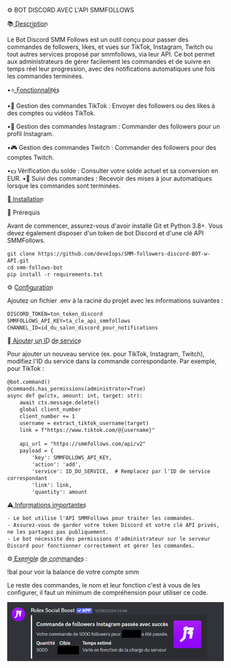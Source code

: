 ⚙️ BOT DISCORD AVEC L'API SMMFOLLOWS

📚 D͟e͟s͟c͟r͟i͟p͟t͟i͟o͟n͟


Le Bot Discord SMM Follows est un outil conçu pour passer des commandes de followers, likes, et vues sur TikTok, Instagram, Twitch ou tout autres services proposé par smmfollows, via leur API. Ce bot permet aux administrateurs de gérer facilement les commandes et de suivre en temps réel leur progression, avec des notifications automatiques une fois les commandes terminées.

•⭐ F͟o͟n͟c͟t͟i͟o͟n͟n͟a͟l͟i͟t͟és͟


•🎯 Gestion des commandes TikTok : Envoyer des followers ou des likes à des comptes ou vidéos TikTok.

•📸 Gestion des commandes Instagram : Commander des followers pour un profil Instagram.

•🎮 Gestion des commandes Twitch : Commander des followers pour des comptes Twitch.

•💵 Vérification du solde : Consulter votre solde actuel et sa conversion en EUR.
•🔄 Suivi des commandes : Recevoir des mises à jour automatiques lorsque les commandes sont terminées.



🚀 I͟n͟s͟t͟a͟l͟l͟a͟t͟i͟o͟n͟


🔧 Prérequis

Avant de commencer, assurez-vous d'avoir installé Git et Python 3.8+. Vous devez également disposer d'un token de bot Discord et d'une clé API SMMFollows.

```
git clone https://github.com/deveIops/SMM-followers-discord-BOT-w-API.git
cd smm-follows-bot
pip install -r requirements.txt
```

⚙️ C͟o͟n͟f͟i͟g͟u͟r͟a͟t͟i͟o͟n͟

Ajoutez un fichier .env à la racine du projet avec les informations suivantes :
```
DISCORD_TOKEN=ton_token_discord
SMMFOLLOWS_API_KEY=ta_cle_api_smmfollows
CHANNEL_ID=id_du_salon_discord_pour_notifications
```

🔄 A͟j͟o͟u͟t͟e͟r͟ u͟n͟ I͟D͟ d͟e͟ s͟e͟r͟v͟i͟c͟e͟

Pour ajouter un nouveau service (ex. pour TikTok, Instagram, Twitch), modifiez l'ID du service dans la commande correspondante. Par exemple, pour TikTok :

```
@bot.command()
@commands.has_permissions(administrator=True)
async def gw(ctx, amount: int, target: str):
    await ctx.message.delete()
    global client_number
    client_number += 1 
    username = extract_tiktok_username(target)
    link = f"https://www.tiktok.com/@{username}" 

    api_url = "https://smmfollows.com/api/v2"
    payload = {
        'key': SMMFOLLOWS_API_KEY,
        'action': 'add',
        'service': ID_DU_SERVICE,  # Remplacez par l'ID de service correspondant
        'link': link,
        'quantity': amount 
```
⚠️ I͟n͟f͟o͟r͟m͟a͟t͟i͟o͟n͟s͟ i͟m͟p͟o͟r͟t͟a͟n͟t͟e͟s͟

````
- Le bot utilise l'API SMMFollows pour traiter les commandes.
- Assurez-vous de garder votre token Discord et votre clé API privés, ne les partagez pas publiquement.
- Le bot nécessite des permissions d'administrateur sur le serveur Discord pour fonctionner correctement et gérer les commandes.
````

⚙️ E͟x͟e͟m͟p͟l͟e͟ d͟e͟ c͟o͟m͟m͟a͟n͟d͟e͟s͟ : 

!bal pour voir la balance de votre compte smm


Le reste des commandes, le nom et leur fonction c'est à vous de les configurer, il faut un minimum de compréhension pour utiliser ce code.

![Exemple](https://github.com/deveIops/SMM-followers-discord-BOT-w-API/blob/main/exemple.png)

